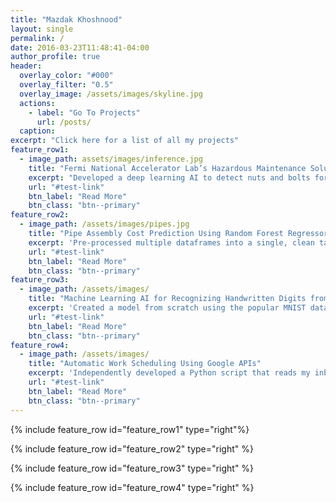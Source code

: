 ```yaml
---
title: "Mazdak Khoshnood"
layout: single
permalink: /
date: 2016-03-23T11:48:41-04:00
author_profile: true
header:
  overlay_color: "#000"
  overlay_filter: "0.5"
  overlay_image: /assets/images/skyline.jpg
  actions:
    - label: "Go To Projects"
      url: /posts/
  caption: 
excerpt: "Click here for a list of all my projects"
feature_row1:
  - image_path: assets/images/inference.jpg
    title: "Fermi National Accelerator Lab’s Hazardous Maintenance Solution Using Object Detection in 3D space"
    excerpt: "Developed a deep learning AI to detect nuts and bolts for maintenance in radioactive environments at Fermilab"
    url: "#test-link"
    btn_label: "Read More"
    btn_class: "btn--primary"
feature_row2:
  - image_path: /assets/images/pipes.jpg
    title: "Pipe Assembly Cost Prediction Using Random Forest Regressor Model"
    excerpt: 'Pre-processed multiple dataframes into a single, clean table to train a machine learning algorithm'
    url: "#test-link"
    btn_label: "Read More"
    btn_class: "btn--primary"
feature_row3:
  - image_path: /assets/images/
    title: "Machine Learning AI for Recognizing Handwritten Digits from Pictures"
    excerpt: 'Created a model from scratch using the popular MNIST database and the machine learning API: Tensorflow'
    url: "#test-link"
    btn_label: "Read More"
    btn_class: "btn--primary"
feature_row4:
  - image_path: /assets/images/
    title: "Automatic Work Scheduling Using Google APIs"
    excerpt: 'Independently developed a Python script that reads my inbox to create a daily schedule in my calendar'
    url: "#test-link"
    btn_label: "Read More"
    btn_class: "btn--primary"
---
```


{% include feature_row id="feature_row1" type="right"%}

{% include feature_row id="feature_row2" type="right" %}

{% include feature_row id="feature_row3" type="right" %}

{% include feature_row id="feature_row4" type="right" %}
